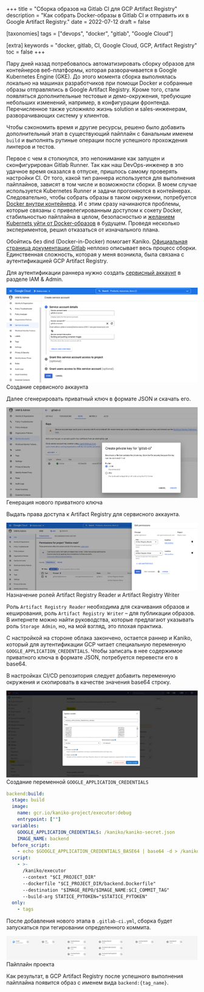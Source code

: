 +++
title = "Сборка образов на Gitlab CI для GCP Artifact Registry"
description = "Как собрать Docker-образы в Gitlab CI и отправить их в Google Artifact Registry."
date = 2022-07-12
draft = false

[taxonomies]
tags = ["devops", "docker", "gitlab", "Google Cloud"]

[extra]
keywords = "docker, gitlab, CI, Google Cloud, GCP, Artifact Registry"
toc = false
+++

Пару дней назад потребовалось автоматизировать сборку образов для контейнеров веб-платформы, которая
разворачивается в Google Kubernetes Engine (GKE). До этого момента сборка выполнялась локально на
машинах разработчиков при помощи Docker и собранные образы отправлялись в Google Artifact Registry.
Кроме того, стали появляться дополнительные тестовые и демо-окружения, требующие небольших изменений,
например, в конфигурации фронтенда. Перечисленное также усложняло жизнь solution и sales-инженерам,
разворачивающих систему у клиентов.

Чтобы сэкономить время и другие ресурсы, решено было добавить дополнительный этап в существующий
пайплайн с банальным именем `build` и выполнять рутиные операции после успешного прохождения
линтеров и тестов.

Первое с чем я столкнулся, это непонимание как запущен и сконфигурирован Gitlab Runner.
Так как наш DevOps-инженер в это удачное время оказался в отпуске, пришлось самому проверять настройки CI.
От того, какой тип раннера используется для выполнения пайплайнов, зависят в том числе и возможности сборки.
В моем случае используется Kubernetes Runner и задачи прогоняются в контейнерах.
Следовательно, чтобы собрать образы в таком окружении, потребуется [Docker внутри контейнера](https://docs.gitlab.com/ee/ci/docker/using_docker_build.html#use-docker-in-docker).
И с этим сразу начинаются проблемы, которые связаны с привелегированным доступом к сокету Docker,
стабильностью пайплайна в целом, безопасностью и [желанием Kubernets уйти от Docker-образов](https://github.com/kubernetes/kubernetes/blob/master/CHANGELOG/CHANGELOG-1.20.md#deprecation)
в будущем. Проведя несколько экспериментов, решил отказаться от изначального плана.

Обойтись без dind (Docker-in-Docker) помогает Kaniko. [Официальная страница документации Gitlab](https://docs.gitlab.com/ee/ci/docker/using_kaniko.html)
неплохо описывает весь процесс сборки. Единственная сложность, которая у меня возникла, была связана
с аутентификацией GCP Artifact Registry.

Для аутентификации раннера нужно создать [сервисный аккаунт](https://console.cloud.google.com/iam-admin/serviceaccounts)
в разделе IAM & Admin.

![Создание сервисного аккаунта](/images/gcp-service-account.png)
<span class="imgtitle">Создание сервисного аккаунта</span>

Далее сгенерировать приватный ключ в формате JSON и скачать его.

![Генерация нового приватного ключа](/images/gcp-private-key.png)
<span class="imgtitle">Генерация нового приватного ключа</span>

Выдать права доступа к Artifact Registry для сервисного аккаунта.

![Назначение ролей Artifact Registry Reader и Artifact Registry Writer](/images/gcp-roles.png)
<span class="imgtitle">Назначение ролей Artifact Registry Reader и Artifact Registry Writer</span>

Роль `Artifact Registry Reader` необходима для скачивания образов и кеширования,
роль `Artifact Registry Writer` – для публикации образов. В интернете можно найти руководства,
которые предлагают указывать роль `Storage Admin`, но, на мой взгляд, это плохая практика.

С настройкой на стороне облака закончено, остается раннер и Kaniko, который для аутентификации GCP
читает специальную переменную `GOOGLE_APPLICATION_CREDENTIALS`. Чтобы записать в нее содержимое
приватного ключа в формате JSON, потребуется перевести его в base64.

В настройках CI/CD репозитория следует добавить переменную окружения и скопировать в качестве
значения base64 строку.

![Создание переменной GOOGLE_APPLICATION_CREDENTIALS](/images/gitlab-env.png)
<span class="imgtitle">Создание переменной `GOOGLE_APPLICATION_CREDENTIALS`</span>

```yml
backend:build:
  stage: build
  image:
    name: gcr.io/kaniko-project/executor:debug
    entrypoint: [""]
  variables:
    GOOGLE_APPLICATION_CREDENTIALS: /kaniko/kaniko-secret.json
    IMAGE_NAME: backend
  before_script:
    - echo $GOOGLE_APPLICATION_CREDENTIALS_BASE64 | base64 -d > /kaniko/kaniko-secret.json
  script:
    - >-
      /kaniko/executor
      --context "$CI_PROJECT_DIR"
      --dockerfile "$CI_PROJECT_DIR/backend.Dockerfile"
      --destination "$IMAGE_REPO/$IMAGE_NAME:$CI_COMMIT_TAG"
      --build-arg STATICE_PYTOKEN="$STATICE_PYTOKEN"
  only:
    - tags
```

После добавления нового этапа в `.gitlab-ci.yml`, сборка будет запускаться при тегировании
определенного коммита.

![Пайплайн проекта](/images/kaniko-build-pipeline.png)
<span class="imgtitle">Пайплайн проекта</span>

Как результат, в GCP Artifact Registry после успешного выполнения пайплайна появится образ
с именем вида `backend:{tag_name}`.
